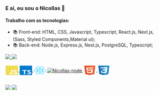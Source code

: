 ### E ai, eu sou o Nicollas 🤘

#### Trabalho com as tecnologias:
- 📚 Front-end: HTML, CSS, Javascript, Typescript, React.js, Next.js, (Sass, Styled Components,Material ui);
- 📚 Back-end: Node.js, Express.js, Nest.js, PostgreSQL, Typescript;

<div>
  <a href="https://github.com/NicollasMelo">
  <img height="180em" src="https://github-readme-stats.vercel.app/api?username=NicollasMelo&show_icons=true&count_private=true&theme=dark&text_color=c9d1d9&bg_color=0d1117">
  <img height="180em" src="https://github-readme-stats.vercel.app/api/top-langs/?username=NicollasMelo&layout=compact&langs_count=7&theme=dark"/>
</div>
<div style="display: inline_block"><br>
  <img align="center" alt="Nicollas-Js" height="30" width="40" src="https://raw.githubusercontent.com/devicons/devicon/master/icons/javascript/javascript-plain.svg">
  <img align="center" alt="Nicollas-Ts" height="30" width="40" src="https://raw.githubusercontent.com/devicons/devicon/master/icons/typescript/typescript-plain.svg">
  <img align="center" alt="Nicollas-React" height="30" width="40" src="https://raw.githubusercontent.com/devicons/devicon/master/icons/react/react-original.svg">
  <img align="center" alt="Nicollas-node" height="30" width="40" src="https://cdn.jsdelivr.net/gh/devicons/devicon/icons/nodejs/nodejs-original.svg">
  <img align="center" alt="Nicollas-HTML" height="30" width="40" src="https://raw.githubusercontent.com/devicons/devicon/master/icons/html5/html5-original.svg">
  <img align="center" alt="Nicollas-CSS" height="30" width="40" src="https://raw.githubusercontent.com/devicons/devicon/master/icons/css3/css3-original.svg">
</div>
  
  ##
 
<div> 
  <a href="https://www.instagram.com/nicollas99q/" target="_blank"><img src="https://img.shields.io/badge/-Instagram-%23E4405F?style=for-the-badge&logo=instagram&logoColor=white" target="_blank"></a>
  <a href="https://www.linkedin.com/in/nicollas-melo-a314a2230/" target="_blank"><img src="https://img.shields.io/badge/-LinkedIn-%230077B5?style=for-the-badge&logo=linkedin&logoColor=white" target="_blank"></a> 
  </a>
</div>
